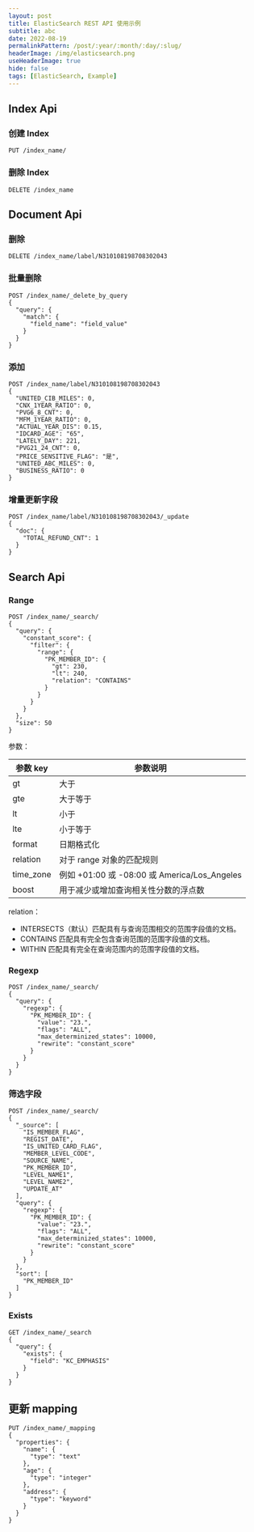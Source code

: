 ```yaml
---
layout: post
title: ElasticSearch REST API 使用示例
subtitle: abc
date: 2022-08-19
permalinkPattern: /post/:year/:month/:day/:slug/
headerImage: /img/elasticsearch.png
useHeaderImage: true
hide: false
tags: [ElasticSearch, Example]
---
```


## Index Api

### 创建 Index

```http
PUT /index_name/
```

### 删除 Index

```http
DELETE /index_name
```

## Document Api

### 删除

```http
DELETE /index_name/label/N310108198708302043
```

### 批量删除

```http
POST /index_name/_delete_by_query
{
  "query": {
    "match": {
      "field_name": "field_value"
    }
  }
}
```

### 添加

```http
POST /index_name/label/N310108198708302043
{
  "UNITED_CIB_MILES": 0,
  "CNX_1YEAR_RATIO": 0,
  "PVG6_8_CNT": 0,
  "MFM_1YEAR_RATIO": 0,
  "ACTUAL_YEAR_DIS": 0.15,
  "IDCARD_AGE": "65",
  "LATELY_DAY": 221,
  "PVG21_24_CNT": 0,
  "PRICE_SENSITIVE_FLAG": "是",
  "UNITED_ABC_MILES": 0,
  "BUSINESS_RATIO": 0
}
```

### 增量更新字段

```http
POST /index_name/label/N310108198708302043/_update
{
  "doc": {
    "TOTAL_REFUND_CNT": 1
  }
}
```

## Search Api

### Range

```http
POST /index_name/_search/
{
  "query": {
    "constant_score": {
      "filter": {
        "range": {
          "PK_MEMBER_ID": {
            "gt": 230,
            "lt": 240,
            "relation": "CONTAINS"
          }
        }
      }
    }
  },
  "size": 50
}
```

参数：

| 参数 key  | 参数说明                                     |
| --------- | -------------------------------------------- |
| gt        | 大于                                         |
| gte       | 大于等于                                     |
| lt        | 小于                                         |
| lte       | 小于等于                                     |
| format    | 日期格式化                                   |
| relation  | 对于 range 对象的匹配规则                    |
| time_zone | 例如 +01:00 或 -08:00 或 America/Los_Angeles |
| boost     | 用于减少或增加查询相关性分数的浮点数         |

relation：

- INTERSECTS（默认）匹配具有与查询范围相交的范围字段值的文档。
- CONTAINS 匹配具有完全包含查询范围的范围字段值的文档。
- WITHIN 匹配具有完全在查询范围内的范围字段值的文档。

### Regexp

```http
POST /index_name/_search/
{
  "query": {
    "regexp": {
      "PK_MEMBER_ID": {
        "value": "23.",
        "flags": "ALL",
        "max_determinized_states": 10000,
        "rewrite": "constant_score"
      }
    }
  }
}
```

### 筛选字段

```http
POST /index_name/_search/
{
  "_source": [
    "IS_MEMBER_FLAG",
    "REGIST_DATE",
    "IS_UNITED_CARD_FLAG",
    "MEMBER_LEVEL_CODE",
    "SOURCE_NAME",
    "PK_MEMBER_ID",
    "LEVEL_NAME1",
    "LEVEL_NAME2",
    "UPDATE_AT"
  ],
  "query": {
    "regexp": {
      "PK_MEMBER_ID": {
        "value": "23.",
        "flags": "ALL",
        "max_determinized_states": 10000,
        "rewrite": "constant_score"
      }
    }
  },
  "sort": [
    "PK_MEMBER_ID"
  ]
}
```

### Exists

```http
GET /index_name/_search
{
  "query": {
    "exists": {
      "field": "KC_EMPHASIS"
    }
  }
}
```

## 更新 mapping

```http
PUT /index_name/_mapping
{
  "properties": {
    "name": {
      "type": "text"
    },
    "age": {
      "type": "integer"
    },
    "address": {
      "type": "keyword"
    }
  }
}
```
